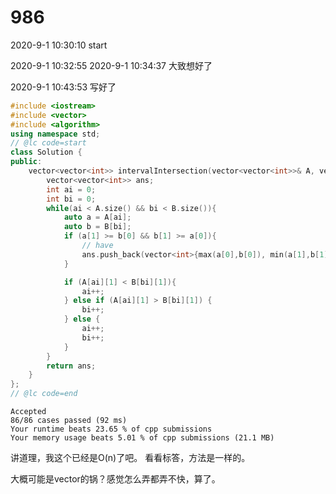 # 986


2020-9-1 10:30:10
start


2020-9-1 10:32:55
2020-9-1 10:34:37
大致想好了

2020-9-1 10:43:53
写好了


```cpp
#include <iostream>
#include <vector>
#include <algorithm>
using namespace std;
// @lc code=start
class Solution {
public:
    vector<vector<int>> intervalIntersection(vector<vector<int>>& A, vector<vector<int>>& B) {
        vector<vector<int>> ans;
        int ai = 0;
        int bi = 0;
        while(ai < A.size() && bi < B.size()){
            auto a = A[ai];
            auto b = B[bi];
            if (a[1] >= b[0] && b[1] >= a[0]){
                // have
                ans.push_back(vector<int>{max(a[0],b[0]), min(a[1],b[1])});
            }

            if (A[ai][1] < B[bi][1]){
                ai++;
            } else if (A[ai][1] > B[bi][1]) {
                bi++;
            } else {
                ai++;
                bi++;
            }
        }
        return ans;
    }
};
// @lc code=end
```

```
Accepted
86/86 cases passed (92 ms)
Your runtime beats 23.65 % of cpp submissions
Your memory usage beats 5.01 % of cpp submissions (21.1 MB)
```


讲道理，我这个已经是O(n)了吧。
看看标答，方法是一样的。

大概可能是vector的锅？感觉怎么弄都弄不快，算了。